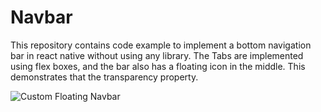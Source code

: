 # Navbar

This repository contains code example to implement a bottom navigation bar in react native without using any library. The Tabs are implemented using flex boxes, and the bar also has a floating icon in the middle. This demonstrates that the transparency property.


![Custom Floating Navbar](https://user-images.githubusercontent.com/14032427/88619622-a12f9a00-d0b9-11ea-8d62-847b016c0797.png)
